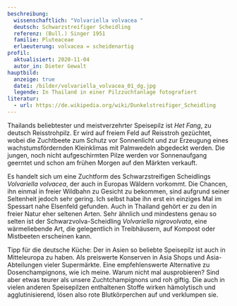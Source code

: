 ```yaml
---
beschreibung:
  wissenschaftlich: "Volvariella volvacea "
  deutsch: Schwarzstreifiger Scheidling
  referenz: (Bull.) Singer 1951
  familie: Pluteaceae
  erlaeuterung: volvacea = scheidenartig
profil:
  aktualisiert: 2020-11-04
  autor_in: Dieter Gewalt
hauptbild:
  anzeige: true
  datei: /bilder/volvariella_volvacea_01_dg.jpg
  legende: In Thailand in einer Pilzzuchtanlage fotografiert
literatur:
  - url: https://de.wikipedia.org/wiki/Dunkelstreifiger_Scheidling
---
```

Thailands beliebtester und meistverzehrter Speisepilz ist *Het Fang*, zu deutsch Reisstrohpilz. Er wird auf freiem Feld auf Reisstroh gezüchtet, wobei die Zuchtbeete zum Schutz vor Sonnenlicht und zur Erzeugung eines wachstumsfördernden Kleinklimas mit Palmwedeln abgedeckt werden. Die jungen, noch nicht aufgeschirmten Pilze werden vor Sonnenaufgang geerntet und schon am frühen Morgen auf den Märkten verkauft.

Es handelt sich um eine Zuchtform des Schwarzstreifigen Scheidlings *Volvariella volvacea*, der auch in Europas Wäldern vorkommt. Die Chancen, ihn einmal in freier Wildbahn zu Gesicht zu bekommen, sind aufgrund seiner Seltenheit jedoch sehr gering. Ich selbst habe ihn erst ein einziges Mal im Spessart nahe Elsenfeld gefunden. Auch in Thailand gehört er zu den in freier Natur eher seltenen Arten. Sehr ähnlich und mindestens genau so selten ist der Schwarzvolva-Scheidling *Volvariella nigrovolvata*, eine wärmeliebende Art, die gelegentlich in Treibhäusern, auf Kompost oder Mistbeeten erscheinen kann.

Tipp für die deutsche Küche: Der in Asien so beliebte Speisepilz ist auch in Mitteleuropa zu haben. Als preiswerte Konserven in Asia Shops und Asia-Abteilungen vieler Supermärkte. Eine empfehlenswerte Alternative zu Dosenchampignons, wie ich meine. Warum nicht mal ausprobieren? Sind aber etwas teurer als unsere Zuchtchampignons und roh giftig. Die auch in vielen anderen Speisepilzen enthaltenen Stoffe wirken hämolytisch und agglutinisierend, lösen also rote Blutkörperchen auf und verklumpen sie.